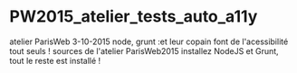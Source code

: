 # PW2015_atelier_tests_auto_a11y
atelier ParisWeb 3-10-2015 node, grunt :et leur copain font de l'acessibilité tout seuls !
sources de l'atelier ParisWeb2015 
installez NodeJS et Grunt, tout le reste est installé !
